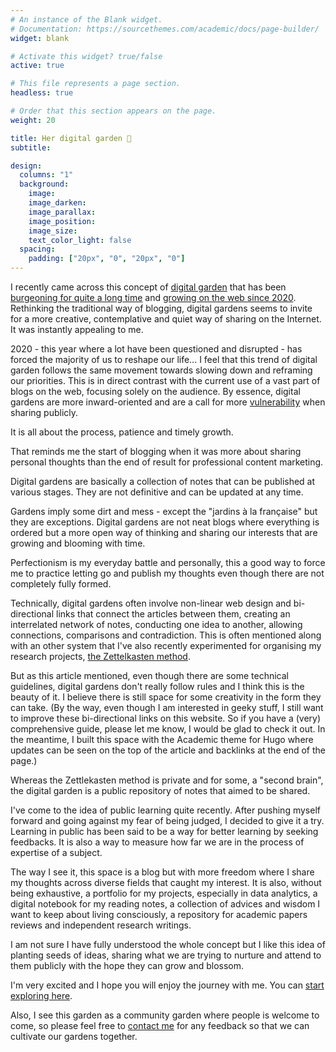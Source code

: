 ```yaml
---
# An instance of the Blank widget.
# Documentation: https://sourcethemes.com/academic/docs/page-builder/
widget: blank

# Activate this widget? true/false
active: true

# This file represents a page section.
headless: true

# Order that this section appears on the page.
weight: 20

title: Her digital garden 🌱
subtitle: 

design:
  columns: "1"
  background:
    image: 
    image_darken: 
    image_parallax: 
    image_position: 
    image_size: 
    text_color_light: false
  spacing:
    padding: ["20px", "0", "20px", "0"]
---
```



I recently came across this concept of [digital garden](https://www.technologyreview.com/2020/09/03/1007716/digital-gardens-let-you-cultivate-your-own-little-bit-of-the-internet/) that has been [burgeoning for quite a long time](https://maggieappleton.com/garden-history) and [growing on the web since 2020](https://github.com/MaggieAppleton/digital-gardeners). Rethinking the traditional way of blogging, digital gardens seems to invite for a more creative, contemplative and quiet way of sharing on the Internet. It was instantly appealing to me.

2020 - this year where a lot have been questioned and disrupted - has forced the majority of us to reshape our life...  I feel that this trend of digital garden follows the same movement towards slowing down and reframing our priorities. This is in direct contrast with the current use of a vast part of blogs on the web, focusing solely on the audience. By essence, digital gardens are more inward-oriented and are a call for more [vulnerability](#) when sharing publicly. 

It is all about the process, patience and timely growth. 

That reminds me the start of blogging when it was more about sharing personal thoughts than the end of result for professional content marketing. 

Digital gardens are basically a collection of notes that can be published at various stages. They are not definitive and can be updated at any time. 

Gardens imply some dirt and mess - except the "jardins à la française" but they are exceptions. Digital gardens are not neat blogs where everything is ordered but a more open way of thinking and sharing our interests that are growing and blooming with time.

Perfectionism is my everyday battle and personally, this  a good way to force me to practice letting go and publish my thoughts even though there are not completely fully formed. 

Technically, digital gardens often involve non-linear web design and bi-directional links that connect the articles between them, creating an interrelated network of notes, conducting one idea to another, allowing connections, comparisons and contradiction. 
This is often mentioned  along with an other system that I've also recently experimented for organising my research projects, [the Zettelkasten method](#). 

But as this article mentioned, even though there are some technical guidelines, digital gardens don't really follow rules  and I think this is the beauty of it. I believe there is still space for some creativity in the form they can take. 
(By the way, even though I am interested in geeky stuff, I still want to improve these bi-directional links on this website. So if you have a (very) comprehensive guide, please let me know, I would be glad to check it out. In the meantime, I built this space with the Academic theme for Hugo where updates can be seen on the top of the article and backlinks at the end of the page.)

Whereas the Zettlekasten method is private and for some, a "second brain", the digital garden is a public repository of notes that aimed to be shared. 

I've come to the idea of public learning quite recently. After pushing myself forward and going against my fear of being judged, I decided to give it a try. Learning in public has been said to be a way for better learning by seeking feedbacks. It is also a way to measure how far we are in the process of expertise of a subject. 


The way I see it, this space is a blog but with more freedom where I share my thoughts across diverse fields that caught my interest. It is also, without being exhaustive, a portfolio for my projects, especially in data analytics, a digital notebook for my reading notes, a collection of advices and wisdom I want to keep about living consciously, a repository for academic papers reviews and independent research writings. 

I am not sure I have fully understood the whole concept but I like this idea of planting seeds of ideas, sharing what we are trying to nurture and attend to them publicly with the hope they can grow and blossom. 

I'm very excited and I hope you will enjoy the journey with me. You can [start exploring here](https://tuyenshares.netlify.app/explore/).

Also, I see this garden as a community garden where people is welcome to come, so please feel free to [contact me](https://tuyenshares.netlify.app/about/#contactme) for any feedback so that we can cultivate our gardens together.
